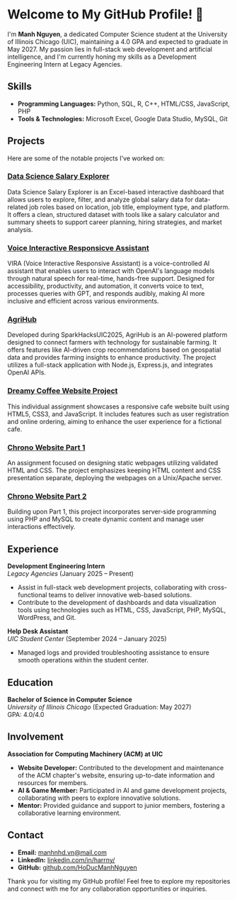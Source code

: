 # Welcome to My GitHub Profile! 👋

I'm **Manh Nguyen**, a dedicated Computer Science student at the University of Illinois Chicago (UIC), maintaining a 4.0 GPA and expected to graduate in May 2027. My passion lies in full-stack web development and artificial intelligence, and I'm currently honing my skills as a Development Engineering Intern at Legacy Agencies.

## Skills

- **Programming Languages:** Python, SQL, R, C++, HTML/CSS, JavaScript, PHP
- **Tools & Technologies:** Microsoft Excel, Google Data Studio, MySQL, Git

## Projects

Here are some of the notable projects I've worked on:

### [Data Science Salary Explorer](https://github.com/HoDucManhNguyen/Data-Science-Salary-Explorer)

Data Science Salary Explorer is an Excel-based interactive dashboard that allows users to explore, filter, and analyze global salary data for data-related job roles based on location, job title, employment type, and platform. It offers a clean, structured dataset with tools like a salary calculator and summary sheets to support career planning, hiring strategies, and market analysis.


### [Voice Interactive Responsicve Assistant](https://github.com/HoDucManhNguyen/Voice-Interactive-Responsive-Assistant)

VIRA (Voice Interactive Responsive Assistant) is a voice-controlled AI assistant that enables users to interact with OpenAI's language models through natural speech for real-time, hands-free support. Designed for accessibility, productivity, and automation, it converts voice to text, processes queries with GPT, and responds audibly, making AI more inclusive and efficient across various environments.

### [AgriHub](https://github.com/HoDucManhNguyen/AgriHub-Farming-Sustainability-SparkHacksUIC2025)

Developed during SparkHacksUIC2025, AgriHub is an AI-powered platform designed to connect farmers with technology for sustainable farming. It offers features like AI-driven crop recommendations based on geospatial data and provides farming insights to enhance productivity. The project utilizes a full-stack application with Node.js, Express.js, and integrates OpenAI APIs. 

### [Dreamy Coffee Website Project](https://github.com/HoDucManhNguyen/Dreamy-Coffee-Website-Project)

This individual assignment showcases a responsive cafe website built using HTML5, CSS3, and JavaScript. It includes features such as user registration and online ordering, aiming to enhance the user experience for a fictional cafe.

### [Chrono Website Part 1](https://github.com/HoDucManhNguyen/Chrono-Website-Part-1)

An assignment focused on designing static webpages utilizing validated HTML and CSS. The project emphasizes keeping HTML content and CSS presentation separate, deploying the webpages on a Unix/Apache server. 

### [Chrono Website Part 2](https://github.com/HoDucManhNguyen/Chrono-Website-Part-2)

Building upon Part 1, this project incorporates server-side programming using PHP and MySQL to create dynamic content and manage user interactions effectively.

## Experience

**Development Engineering Intern**  
*Legacy Agencies* (January 2025 – Present)

- Assist in full-stack web development projects, collaborating with cross-functional teams to deliver innovative web-based solutions.
- Contribute to the development of dashboards and data visualization tools using technologies such as HTML, CSS, JavaScript, PHP, MySQL, WordPress, and Git.

**Help Desk Assistant**  
*UIC Student Center* (September 2024 – January 2025)

- Managed logs and provided troubleshooting assistance to ensure smooth operations within the student center.

## Education

**Bachelor of Science in Computer Science**  
*University of Illinois Chicago* (Expected Graduation: May 2027)  
GPA: 4.0/4.0

## Involvement

**Association for Computing Machinery (ACM) at UIC**

- **Website Developer:** Contributed to the development and maintenance of the ACM chapter's website, ensuring up-to-date information and resources for members.
- **AI & Game Member:** Participated in AI and game development projects, collaborating with peers to explore innovative solutions.
- **Mentor:** Provided guidance and support to junior members, fostering a collaborative learning environment.

## Contact

- **Email:** [manhnhd.vn@mail.com](mailto:manhnhd.vn@mail.com)
- **LinkedIn:** [linkedin.com/in/harrny/](https://www.linkedin.com/in/harrny/)
- **GitHub:** [github.com/HoDucManhNguyen](https://github.com/HoDucManhNguyen)

Thank you for visiting my GitHub profile! Feel free to explore my repositories and connect with me for any collaboration opportunities or inquiries.

